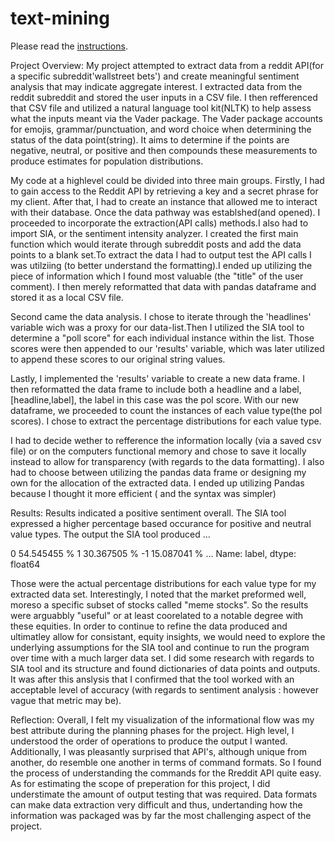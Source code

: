 # text-mining

Please read the [instructions](instructions.md).


Project Overview:
My project attempted to extract data from a reddit API(for a specific subreddit'wallstreet bets') and create meaningful sentiment analysis that may indicate aggregate interest. I extracted data from the reddit subreddit and stored the user inputs in a CSV file. I then refferenced that CSV file and utilized a natural language tool kit(NLTK) to help assess what the inputs meant via the Vader package. The Vader package accounts for emojis, grammar/punctuation, and word choice when determining the status of the data point(string). It aims to determine if the points are negative, neutral, or positive and then compounds these measurements to produce estimates for population distributions.

My code at a highlevel could be divided into three main groups. Firstly, I had to gain access to the Reddit API by retrieving a key and a secret phrase for my client. After that, I had to create an instance that allowed me to interact with their database. Once the data pathway   was establshed(and opened). I proceeded to incorporate the extraction(API calls) methods.I also had to import SIA, or the sentiment intensity analyzer. I created the first main function which would iterate through subreddit posts and add the data points to a blank set.To extract the data I had to output test the API calls I was utilziing (to better understand the formatting).I ended up utilizing the piece of information which I found most valuable (the "title" of the user comment). I then merely reformatted that data with pandas dataframe and stored it as a local CSV file.

Second came the data analysis. I chose to iterate through the 'headlines' variable wich was a proxy for our data-list.Then I utilized the SIA tool to determine a "poll score" for each individual instance within the list. Those scores were then appended to our 'results' variable, which was later utilized to append these scores to our original string values.

Lastly, I implemented the 'results' variable to create a new data frame. I then reformatted the data frame to include both a headline and a label, [headline,label], the label in this case was the pol score. With our new dataframe, we proceeded to count the instances of each value type(the pol scores). I chose to extract the percentage distributions for each value type.

I had to decide wether to refference the information locally (via a saved csv file) or on the computers functional memory and chose to save it locally instead to allow for transparency (with regards to the data formatting). I also had to choose between utilizing the pandas data frame or designing my own for the allocation of the extracted data. I ended up utilizing Pandas because I thought it more efficient ( and the syntax was simpler)

Results:
Results indicated a positive sentiment overall. The SIA tool expressed a higher percentage based occurance for positive and neutral value types.
The output  the SIA tool produced ...

0    54.545455  %
 1    30.367505 %
-1    15.087041 %
...
Name: label, dtype: float64



Those were the actual percentage distributions for each value type for my extracted data set.  Interestingly, I noted that the market preformed well, moreso a specific subset of stocks called "meme stocks". So the results were arguabbly "useful" or at least coorelated to a notable degree with these equities. In order to continue to refine the data produced and ultimatley allow for consistant, equity insights, we would need to explore the underlying assumptions for the SIA tool and continue to run the program over time with a much larger data set.
I did some research with regards to SIA tool and its structure and found dictionaries of data points and outputs. It was after this anslysis that I confirmed that the tool worked with an acceptable level of accuracy (with regards to sentiment analysis : however vague that metric may be).

Reflection:
Overall, I felt my visualization of the informational flow was my best attribute during the planning phases for the project. High level, I understood the order of operations to produce the output I wanted. Additionally, I was pleasantly surprised that API's, although unique from another, do resemble one another in terms of command formats. So I found the process of understanding the commands for the Rreddit API quite easy. As for estimating the scope of preperation for this project, I did understimate the amount of output testing that was required. Data formats can make data extraction very difficult and thus, undertanding how the information was packaged was by far the most challenging aspect of the project.